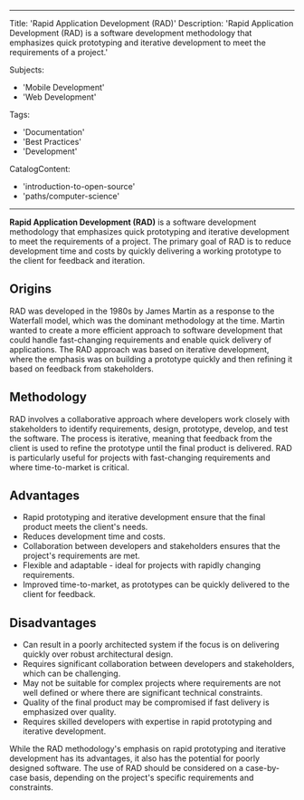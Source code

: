  ---
Title: 'Rapid Application Development (RAD)'
Description: 'Rapid Application Development (RAD) is a software development methodology that emphasizes quick prototyping and iterative development to meet the requirements of a project.'  

Subjects:
  - 'Mobile Development'
  - 'Web Development'  
  
  Tags:
  - 'Documentation'
  - 'Best Practices'
  - 'Development'  
  
CatalogContent:
  - 'introduction-to-open-source'
  - 'paths/computer-science'
---

**Rapid Application Development (RAD)** is a software development methodology that emphasizes quick prototyping and iterative development to meet the requirements of a project. The primary goal of RAD is to reduce development time and costs by quickly delivering a working prototype to the client for feedback and iteration.

## Origins 

RAD was developed in the 1980s by James Martin as a response to the Waterfall model, which was the dominant methodology at the time. Martin wanted to create a more efficient approach to software development that could handle fast-changing requirements and enable quick delivery of applications. The RAD approach was based on iterative development, where the emphasis was on building a prototype quickly and then refining it based on feedback from stakeholders.

## Methodology  

RAD involves a collaborative approach where developers work closely with stakeholders to identify requirements, design, prototype, develop, and test the software. The process is iterative, meaning that feedback from the client is used to refine the prototype until the final product is delivered. RAD is particularly useful for projects with fast-changing requirements and where time-to-market is critical.

## Advantages 

- Rapid prototyping and iterative development ensure that the final product meets the client's needs.
- Reduces development time and costs.
- Collaboration between developers and stakeholders ensures that the project's requirements are met.
- Flexible and adaptable - ideal for projects with rapidly changing requirements.
- Improved time-to-market, as prototypes can be quickly delivered to the client for feedback.

## Disadvantages

- Can result in a poorly architected system if the focus is on delivering quickly over robust architectural design.
- Requires significant collaboration between developers and stakeholders, which can be challenging.
- May not be suitable for complex projects where requirements are not well defined or where there are significant technical constraints.
- Quality of the final product may be compromised if fast delivery is emphasized over quality.
- Requires skilled developers with expertise in rapid prototyping and iterative development.

While the RAD methodology's emphasis on rapid prototyping and iterative development has its advantages, it also has the potential for poorly designed software. The use of RAD should be considered on a case-by-case basis, depending on the project's specific requirements and constraints.
